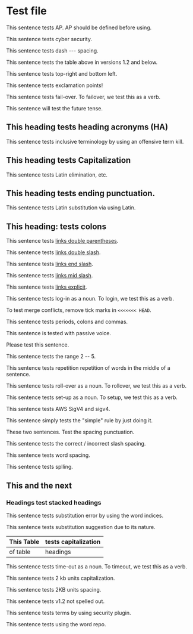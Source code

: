 # Test file

This sentence tests AP. AP should be defined before using.

This sentence tests cyber security.

This sentence tests dash --- spacing.

This sentence tests the table above in versions 1.2 and below.

This sentence tests top-right and bottom left.

This sentence tests exclamation points!

This sentence tests fail-over. To failover, we test this as a verb.

This sentence will test the future tense.

## This heading tests heading acronyms (HA)

This sentence tests inclusive terminology by using an offensive term kill.

## This heading tests Capitalization

This sentence tests Latin elimination, etc. 

## This heading tests ending punctuation.

This sentence tests Latin substitution via using Latin.

## This heading: tests colons

This sentence tests [links double parentheses](({{site.url}}{{site.baseurl}}/opensearch/)).

This sentence tests [links double slash]({{site.url}}{{site.baseurl}}/opensearch//double-slash/).

This sentence tests [links end slash]({{site.url}}{{site.baseurl}}/opensearch).

This sentence tests [links mid slash]({{site.url}}{{site.baseurl}}opensearch).

This sentence tests [links explicit](https://www.opensearch.org/docs/latest/double-slash/).

This sentence tests log-in as a noun. To login, we test this as a verb.

To test merge conflicts, remove tick marks in `<<<<<<< HEAD`.

This sentence tests periods, colons and commas.

This sentence is tested with passive voice.

Please test this sentence.

This sentence tests the range 2 -- 5.

This sentence tests repetition repetition of words in the middle of a sentence.

This sentence tests roll-over as a noun. To rollover, we test this as a verb.

This sentence tests set-up as a noun. To setup, we test this as a verb.

This sentence tests AWS SigV4 and sigv4. 

This sentence simply tests the "simple" rule by just doing it.

These two sentences.  Test the spacing punctuation.

This sentence tests the correct / incorrect slash spacing.

This sentence tests  word spacing.

This sentence tests splling.

## This and the next

### Headings test stacked headings

This sentence tests substitution error by using the word indices.

This sentence tests substitution suggestion due to its nature.

This Table | tests capitalization
:--- | :---
of table | headings

This sentence tests time-out as a noun. To timeout, we test this as a verb.

This sentence tests 2 kb units capitalization.

This sentence tests 2KB units spacing.

This sentence tests v1.2 not spelled out.

This sentence tests terms by using security plugin.

This sentence tests using the word repo. 